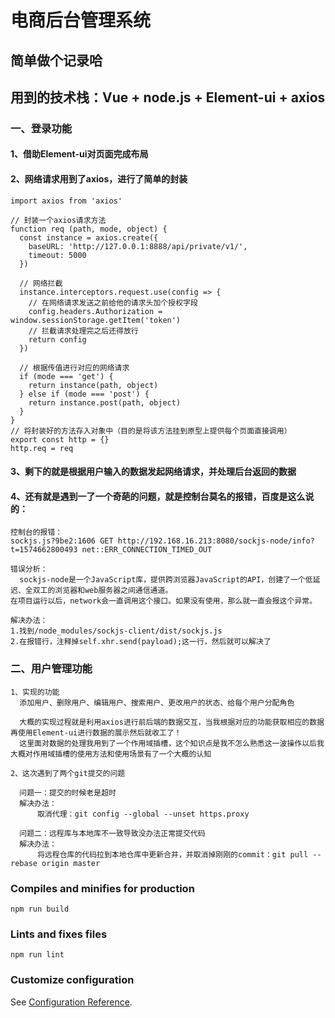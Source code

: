 # 电商后台管理系统

## 简单做个记录哈

## 用到的技术栈：Vue + node.js + Element-ui + axios

### 一、登录功能
#### 1、借助Element-ui对页面完成布局

#### 2、网络请求用到了axios，进行了简单的封装
```
import axios from 'axios'

// 封装一个axios请求方法
function req (path, mode, object) {
  const instance = axios.create({
    baseURL: 'http://127.0.0.1:8888/api/private/v1/',
    timeout: 5000
  })

  // 网络拦截
  instance.interceptors.request.use(config => {
    // 在网络请求发送之前给他的请求头加个授权字段
    config.headers.Authorization = window.sessionStorage.getItem('token')
    // 拦截请求处理完之后还得放行
    return config
  })

  // 根据传值进行对应的网络请求
  if (mode === 'get') {
    return instance(path, object)
  } else if (mode === 'post') {
    return instance.post(path, object)
  }
}
// 将封装好的方法存入对象中（目的是将该方法挂到原型上提供每个页面直接调用）
export const http = {}
http.req = req
```
#### 3、剩下的就是根据用户输入的数据发起网络请求，并处理后台返回的数据

#### 4、还有就是遇到一了一个奇葩的问题，就是控制台莫名的报错，百度是这么说的：
```
控制台的报错：
sockjs.js?9be2:1606 GET http://192.168.16.213:8080/sockjs-node/info?t=1574662800493 net::ERR_CONNECTION_TIMED_OUT

错误分析：
  sockjs-node是一个JavaScript库，提供跨浏览器JavaScript的API，创建了一个低延迟、全双工的浏览器和web服务器之间通信通道。
在项目运行以后，network会一直调用这个接口。如果没有使用，那么就一直会报这个异常。

解决办法：
1.找到/node_modules/sockjs-client/dist/sockjs.js
2.在报错行，注释掉self.xhr.send(payload);这一行，然后就可以解决了
```

### 二、用户管理功能
```
1、实现的功能
  添加用户、删除用户、编辑用户、搜索用户、更改用户的状态、给每个用户分配角色
  
  大概的实现过程就是利用axios进行前后端的数据交互，当我根据对应的功能获取相应的数据再使用Element-ui进行数据的展示然后就收工了！
  这里面对数据的处理我用到了一个作用域插槽，这个知识点是我不怎么熟悉这一波操作以后我大概对作用域插槽的使用方法和使用场景有了一个大概的认知
  
2、这次遇到了两个git提交的问题

  问题一：提交的时候老是超时
  解决办法：
      取消代理：git config --global --unset https.proxy
      
  问题二：远程库与本地库不一致导致没办法正常提交代码
  解决办法：
      将远程仓库的代码拉到本地仓库中更新合并，并取消掉刚刚的commit：git pull --rebase origin master
```


### Compiles and minifies for production
```
npm run build
```

### Lints and fixes files
```
npm run lint
```

### Customize configuration
See [Configuration Reference](https://cli.vuejs.org/config/).

